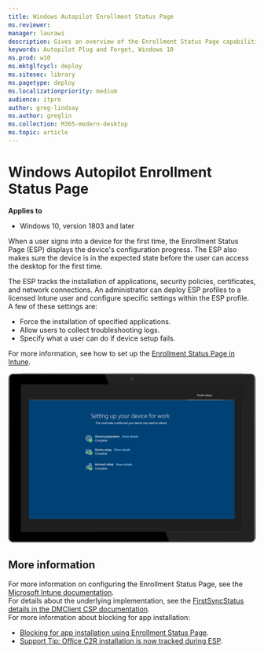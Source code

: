 ```yaml
---
title: Windows Autopilot Enrollment Status Page 
ms.reviewer: 
manager: laurawi
description: Gives an overview of the Enrollment Status Page capabilities, configuration
keywords: Autopilot Plug and Forget, Windows 10
ms.prod: w10
ms.mktglfcycl: deploy
ms.sitesec: library
ms.pagetype: deploy
ms.localizationpriority: medium
audience: itpro
author: greg-lindsay
ms.author: greglin
ms.collection: M365-modern-desktop
ms.topic: article
---
```



# Windows Autopilot Enrollment Status Page

**Applies to**

-  Windows 10, version 1803 and later 

When a user signs into a device for the first time, the Enrollment Status Page (ESP) displays the device's configuration progress. The ESP also makes sure the device is in the expected state before the user can access the desktop for the first time.

The ESP tracks the installation of applications, security policies, certificates, and network connections. An administrator can deploy ESP profiles to a licensed Intune user and configure specific settings within the ESP profile. A few of these settings are:
- Force the installation of specified applications.
- Allow users to collect troubleshooting logs.
- Specify what a user can do if device setup fails.

For more information, see how to set up the [Enrollment Status Page in Intune](/intune/windows-enrollment-status).  
 
![Enrollment Status Page](images/enrollment-status-page.png)
 

## More information

For more information on configuring the Enrollment Status Page, see the [Microsoft Intune documentation](/intune/windows-enrollment-status).<br>
For details about the underlying implementation, see the [FirstSyncStatus details in the DMClient CSP documentation](/windows/client-management/mdm/dmclient-csp).<br>
For more information about blocking for app installation:
- [Blocking for app installation using Enrollment Status Page](/archive/blogs/mniehaus/blocking-for-app-installation-using-enrollment-status-page).
- [Support Tip: Office C2R installation is now tracked during ESP](https://techcommunity.microsoft.com/t5/Intune-Customer-Success/Support-Tip-Office-C2R-installation-is-now-tracked-during-ESP/ba-p/295514).

